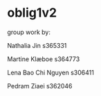 # oblig1v2
group work by:

Nathalia Jin s365331

Martine Klæboe s364773

Lena Bao Chi Nguyen s306411

Pedram Ziaei s362046
